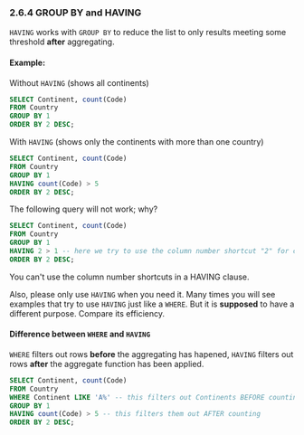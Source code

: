 ### 2.6.4 GROUP BY and HAVING
```HAVING``` works with ```GROUP BY``` to reduce the list to only results meeting some threshold **after** aggregating.

#### Example: 

Without ```HAVING``` (shows all continents)
```sql
SELECT Continent, count(Code) 
FROM Country
GROUP BY 1
ORDER BY 2 DESC;
```
With ```HAVING``` (shows only the continents with more than one country) 
```sql
SELECT Continent, count(Code) 
FROM Country
GROUP BY 1
HAVING count(Code) > 5
ORDER BY 2 DESC;
```
The following query will not work; why?
```sql
SELECT Continent, count(Code) 
FROM Country
GROUP BY 1
HAVING 2 > 1 -- here we try to use the column number shortcut "2" for count(Code)
ORDER BY 2 DESC;
```
You can't use the column number shortcuts in a HAVING clause.

Also, please only use ```HAVING``` when you need it. Many times you will see examples that try to use ```HAVING``` just like a ```WHERE```. But it is **supposed** to have a different purpose. Compare its efficiency.

#### Difference between ```WHERE``` and ```HAVING```

```WHERE``` filters out rows **before** the aggregating has hapened, ```HAVING``` filters out rows **after** the aggregate function has been applied.

```sql
SELECT Continent, count(Code) 
FROM Country
WHERE Continent LIKE 'A%' -- this filters out Continents BEFORE counting
GROUP BY 1
HAVING count(Code) > 5 -- this filters them out AFTER counting
ORDER BY 2 DESC;
```
